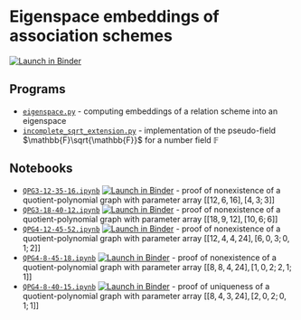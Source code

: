 # Eigenspace embeddings of association schemes

[![Launch in Binder](https://mybinder.org/badge.svg)](https://mybinder.org/v2/gh/jaanos/eigenspace-embeddings/main)

## Programs

* [`eigenspace.py`](eigenspace.py) - computing embeddings of a relation scheme into an eigenspace
* [`incomplete_sqrt_extension.py`](incomplete_sqrt_extension.py) - implementation of the pseudo-field $\mathbb{F}\sqrt{\mathbb{F}}$ for a number field $\mathbb{F}$

## Notebooks

* [`QPG3-12-35-16.ipynb`](QPG3-12-35-16.ipynb) [![Launch in Binder](https://mybinder.org/badge.svg)](https://mybinder.org/v2/gh/jaanos/eigenspace-embeddings/main?labpath=QPG3-12-35-16.ipynb) - proof of nonexistence of a quotient-polynomial graph with parameter array $[[12, 6, 16], [4, 3; 3]]$
* [`QPG3-18-40-12.ipynb`](QPG3-18-40-12.ipynb) [![Launch in Binder](https://mybinder.org/badge.svg)](https://mybinder.org/v2/gh/jaanos/eigenspace-embeddings/main?labpath=QPG3-18-40-12.ipynb) - proof of nonexistence of a quotient-polynomial graph with parameter array $[[18, 9, 12], [10, 6; 6]]$
* [`QPG4-12-45-52.ipynb`](QPG4-12-45-52.ipynb) [![Launch in Binder](https://mybinder.org/badge.svg)](https://mybinder.org/v2/gh/jaanos/eigenspace-embeddings/main?labpath=QPG4-12-45-52.ipynb) - proof of nonexistence of a quotient-polynomial graph with parameter array $[[12, 4, 4, 24], [6, 0, 3; 0, 1; 2]]$
* [`QPG4-8-45-18.ipynb`](QPG4-8-45-18.ipynb) [![Launch in Binder](https://mybinder.org/badge.svg)](https://mybinder.org/v2/gh/jaanos/eigenspace-embeddings/main?labpath=QPG4-8-45-18.ipynb) - proof of nonexistence of a quotient-polynomial graph with parameter array $[[8, 8, 4, 24], [1, 0, 2; 2, 1; 1]]$
* [`QPG4-8-40-15.ipynb`](QPG4-8-40-15.ipynb) [![Launch in Binder](https://mybinder.org/badge.svg)](https://mybinder.org/v2/gh/jaanos/eigenspace-embeddings/main?labpath=QPG4-8-40-15.ipynb) - proof of uniqueness of a quotient-polynomial graph with parameter array $[[8, 4, 3, 24], [2, 0, 2; 0, 1; 1]]$
